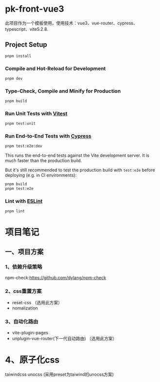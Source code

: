 # pk-front-vue3

此项目作为一个模板使用，使用技术：vue3、vue-router、cypress、typescript、vite5.2.8.

## Project Setup

```sh
pnpm install
```

### Compile and Hot-Reload for Development

```sh
pnpm dev
```

### Type-Check, Compile and Minify for Production

```sh
pnpm build
```

### Run Unit Tests with [Vitest](https://vitest.dev/)

```sh
pnpm test:unit
```

### Run End-to-End Tests with [Cypress](https://www.cypress.io/)

```sh
pnpm test:e2e:dev
```

This runs the end-to-end tests against the Vite development server.
It is much faster than the production build.

But it's still recommended to test the production build with `test:e2e` before deploying (e.g. in CI environments):

```sh
pnpm build
pnpm test:e2e
```

### Lint with [ESLint](https://eslint.org/)

```sh
pnpm lint
```

# 项目笔记

## 一、项目方案

### 1、依赖升级策略

npm-check:https://github.com/dylang/npm-check

### 2、css重置方案

- reset-css （选用此方案）
- nomalization

### 3、自动化路由

- vite-plugin-pages
- unplugin-vue-router(下一代自动路由) （选用此方案）

# 4、原子化css

taiwindcss
unocss (采用preset为taiwind的unocss方案)
